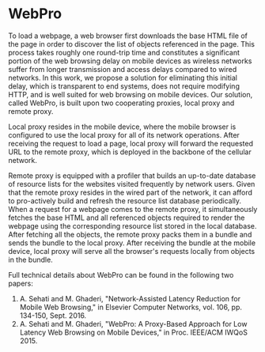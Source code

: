 # WebPro
To load a webpage, a web browser first downloads the base HTML file of the page in order to discover the list of objects referenced in the page. This process takes roughly one round-trip time and constitutes a significant portion of the web browsing delay on mobile devices as wireless networks suffer from longer transmission and access delays compared to wired networks. In this work, we propose a solution for eliminating this initial delay, which is transparent to end systems, does not require modifying HTTP, and is well suited for web browsing on mobile devices. Our solution, called WebPro, is built upon two cooperating proxies, local proxy and remote proxy.

Local proxy resides in the mobile device, where the mobile browser is configured to use the local proxy for all of its network operations. After receiving the request to load a page, local proxy will forward the requested URL to the remote proxy, which is deployed in the backbone of the cellular network.

Remote proxy is equipped with a profiler that builds an up-to-date database of resource lists for the websites visited frequently by network users. Given that the remote proxy resides in the wired part of the network, it can afford to pro-actively build and refresh the resource list database periodically. When a request for a webpage comes to the remote proxy, it simultaneously fetches the base HTML and all referenced objects required to render the webpage using the corresponding resource list stored in the local database. After fetching all the objects, the remote proxy packs them in a bundle and sends the bundle to the local proxy. After receiving the bundle at the mobile device, local proxy will serve all the browser's requests locally from objects in the bundle.

Full technical details about WebPro can be found in the following two papers:
1) A. Sehati and M. Ghaderi, "Network-Assisted Latency Reduction for Mobile Web Browsing," in Elsevier Computer Networks, vol. 106, pp. 134-150, Sept. 2016.
2) A. Sehati and M. Ghaderi, "WebPro: A Proxy-Based Approach for Low Latency Web Browsing on Mobile Devices," in Proc. IEEE/ACM IWQoS 2015.
